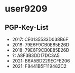 # user9209

## PGP-Key-List
- 2017: CE0135533D038B6F
- 2018: 79E6F9CB0E85E26D
- 2018: 79E6F9CB0E85E26D
- ?:    A8F3B3DD17DC3A5
- 2021: B6A5BD229ECFE206
- 2021: F8441B5F119482C2
